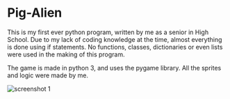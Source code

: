 # Pig-Alien
This is my first ever python program, written by me as a senior in High School. Due to my lack of coding knowledge at the time, almost everything is done using if statements. No functions, classes, dictionaries or even lists were used in the making of this program. 

The game is made in python 3, and uses the pygame library. All the sprites and logic were made by me. 

![screenshot 1](https://github.com/jacksavini/Pig-Alien/blob/README3.png?raw=true)

